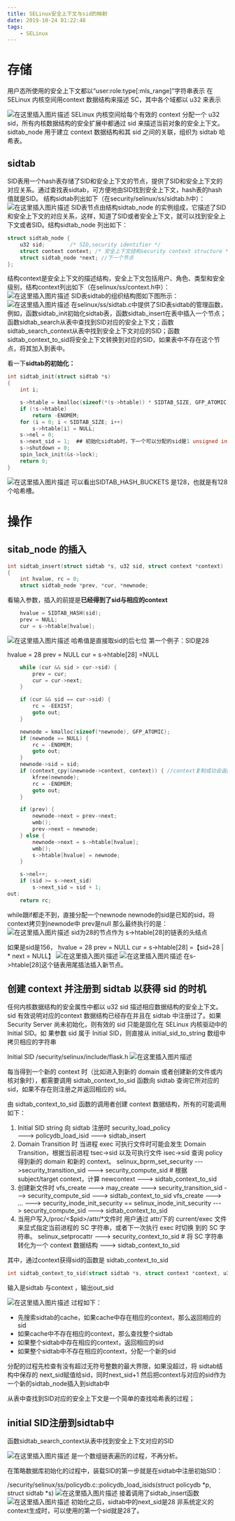 ```yaml
---
title: SELinux安全上下文与sid的映射
date: 2019-10-24 01:22:48
tags:
	- SELinux
---
```


# 存储
用户态所使用的安全上下文都以“user:role:type[:mls_range]”字符串表示
在 SELinux 内核空间用context 数据结构来描述 SC，其中各个域都以 u32 来表示

<!--more-->

![在这里插入图片描述](https://gitee.com/liying000/blogimg/raw/master/20191024160745283.png)
SELinux 内核空间给每个有效的 context 分配一个 u32 sid，所有内核数据结构的安全扩展中都通过 sid
来描述当前对象的安全上下文。sidtab_node 用于建立 context 数据结构和其 sid 之间的关联，组织为
sidtab 哈希表。

## sidtab
SID表用一个hash表存储了SID和安全上下文的节点，提供了SID和安全上下文的对应关系。通过查找表sidtab，可方便地由SID找到安全上下文，hash表的hash值就是SID。
结构sidtab列出如下（在security/selinux/ss/sidtab.h中）：
![在这里插入图片描述](https://gitee.com/liying000/blogimg/raw/master/20191024162633740.png)
SID表节点由结构sidtab_node 的实例组成，它描述了SID和安全上下文的对应关系，这样，知道了SID或者安全上下文，就可以找到安全上下文或者SID。结构sidtab_node 列出如下：

```c
struct sidtab_node {
	u32 sid;		/* SID,security identifier */
	struct context context;	/* 安全上下文结构security context structure */
	struct sidtab_node *next; //下一个节点
};
```

结构context是安全上下文的描述结构，安全上下文包括用户、角色、类型和安全级别，结构context列出如下（在selinux/ss/context.h中）：
![在这里插入图片描述](https://gitee.com/liying000/blogimg/raw/master/20191024163128426.png)
SID表sidtab的组织结构图如下图所示：
![在这里插入图片描述](https://gitee.com/liying000/blogimg/raw/master/2019102510031012.png)
在selinux/ss/sidtab.c中提供了SID表sidtab的管理函数，例如，函数sidtab_init初始化sidtab表，函数sidtab_insert在表中插入一个节点；函数sidtab_search从表中查找到SID对应的安全上下文；函数sidtab_search_context从表中找到安全上下文对应的SID；函数sidtab_context_to_sid将安全上下文转换到对应的SID，如果表中不存在这个节点，将其加入到表中。

看一下**sidtab的初始化：**

```c
int sidtab_init(struct sidtab *s)
{
	int i;

	s->htable = kmalloc(sizeof(*(s->htable)) * SIDTAB_SIZE, GFP_ATOMIC);
	if (!s->htable)
		return -ENOMEM;
	for (i = 0; i < SIDTAB_SIZE; i++)
		s->htable[i] = NULL;
	s->nel = 0;
	s->next_sid = 1;  ## 初始化sidtab时，下一个可以分配的sid是1 unsigned int next_sid;	
	s->shutdown = 0;
	spin_lock_init(&s->lock);
	return 0;
}
```
![在这里插入图片描述](https://gitee.com/liying000/blogimg/raw/master/20191025091749196.png)
可以看出SIDTAB_HASH_BUCKETS 是128，也就是有128个哈希槽。
# 操作
## sitab_node 的插入

```c
int sidtab_insert(struct sidtab *s, u32 sid, struct context *context)
{
	int hvalue, rc = 0;
	struct sidtab_node *prev, *cur, *newnode;
```
看输入参数，插入的前提是**已经得到了sid与相应的context**

```c
	hvalue = SIDTAB_HASH(sid);
	prev = NULL;
	cur = s->htable[hvalue];
```
![在这里插入图片描述](https://gitee.com/liying000/blogimg/raw/master/20191025101130912.png)
哈希值是直接取sid的后七位
第一个例子：SID是28

hvalue = 28
prev = NULL
cur = s->htable[28] =NULL

```c
	while (cur && sid > cur->sid) {
		prev = cur;
		cur = cur->next;
	}

	if (cur && sid == cur->sid) {
		rc = -EEXIST;
		goto out;
	}

	newnode = kmalloc(sizeof(*newnode), GFP_ATOMIC);
	if (newnode == NULL) {
		rc = -ENOMEM;
		goto out;
	}
	newnode->sid = sid;
	if (context_cpy(&newnode->context, context)) { //context复制成功会返回0
		kfree(newnode);
		rc = -ENOMEM;
		goto out;
	}

	if (prev) {
		newnode->next = prev->next;
		wmb();
		prev->next = newnode;
	} else {
		newnode->next = s->htable[hvalue];
		wmb();
		s->htable[hvalue] = newnode;
	}

	s->nel++;
	if (sid >= s->next_sid)
		s->next_sid = sid + 1;
out:
	return rc;
```
while跟if都走不到，直接分配一个newnode
newnode的sid是已知的sid，将context拷贝到newnode中
prev是null
那么最终执行的是：
![在这里插入图片描述](https://gitee.com/liying000/blogimg/raw/master/20191025104247596.png)
sid为28的节点作为 s->htable[28]的链表的头结点

如果是sid是156，
hvalue = 28
prev = NULL
cur = s->htable[28] =【sid=28 | * next = NULL】
![在这里插入图片描述](https://gitee.com/liying000/blogimg/raw/master/20191025114103837.png)
![在这里插入图片描述](https://img-blog.csdnimg.cn/20191025114052522.png)
在s->htable[28]这个链表用尾插法插入新节点。
## 创建 context 并注册到 sidtab 以获得 sid 的时机
任何内核数据结构的安全属性中都以 u32 sid 描述相应数据结构的安全上下文。sid 有效说明对应的context 数据结构已经存在并且在 sidtab 中注册过了。如果 Security Server 尚未初始化，则有效的 sid 只能是固化在 SELinux 内核驱动中的 Initial SID。如
果参数 sid 属于 Initial SID，则直接从 initial_sid_to_string 数组中拷贝相应的字符串

Initial SID /security/selinux/include/flask.h
![在这里插入图片描述](https://gitee.com/liying000/blogimg/raw/master/20191025093554178.png)

每当得到一个新的 context 时（比如进入到新的 domain 或者创建新的文件或内核对象时），都需要调用 sidtab_context_to_sid 函数向 sidtab 查询它所对应的 sid，如果不存在则注册之并返回相应的 sid。

由 sidtab_context_to_sid 函数的调用者创建 context 数据结构，所有的可能调用如下：

1. Initial SID string 向 sidtab 注册时
security_load_policy  
---> policydb_load_isid 
---> sidtab_insert
2. Domain Transition 时
当进程 exec 可执行文件时可能会发生 Domain Transition，根据当前进程 tsec->sid 以及可执行文件 isec->sid 查询 policy 得到新的 domain 和新的 context。
selinux_bprm_set_security
--->security_transition_sid
---> security_compute_sid         # 根据 subject/target context，计算 newcontext
---> sidtab_context_to_sid
3. 创建新文件时
vfs_create
---> may_create
---> security_transition_sid
---> security_compute_sid
---> sidtab_context_to_sid
vfs_create
---> ...
---> security_inode_init_security == selinux_inode_init_security
---> security_compute_sid
---> sidtab_context_to_sid
4. 当用户写入/proc/<$pid>/attr/*文件时
用户通过 attr/下的 current/exec 文件来显式指定当前进程的 SC 字符串，或者下一次执行 exec 时切换
到的 SC 字符串。
selinux_setprocattr
---> security_context_to_sid # 将 SC 字符串转化为一个 context 数据结构
---> sidtab_context_to_sid

其中，通过context获得sid的函数是 sidtab_context_to_sid

```c
int sidtab_context_to_sid(struct sidtab *s, struct context *context, u32 *out_sid)
```
输入是sidtab 与context ，输出out_sid

![在这里插入图片描述](https://gitee.com/liying000/blogimg/raw/master/20191025162437850.png)
过程如下：

- 先搜索sidtab的cache，如果cache中存在相应的context，那么返回相应的sid
- 如果cache中不存在相应的context，那么查找整个sidtab
- 如果整个sidtab中存在相应的context，返回相应的sid
- 如果整个sidtab中不存在相应的context，分配一个新的sid

分配的过程先检查有没有超过无符号整数的最大界限，如果没超过，将 sidtab结构中保存的 next_sid赋值给sid，同时next_sid+1
然后把context与对应的sid作为一个新的sidtab_node插入到sidtab中

从表中查找到SID对应的安全上下文是一个简单的查找哈希表的过程；
## initial SID注册到sidtab中
函数sidtab_search_context从表中找到安全上下文对应的SID

![在这里插入图片描述](https://gitee.com/liying000/blogimg/raw/master/20191025164010766.png)
是一个数组链表遍历的过程，不再分析。

在策略数据库初始化的过程中，装载SID的第一步就是在sidtab中注册初始SID：

/security/selinux/ss/policydb.c::policydb_load_isids(struct policydb *p, struct sidtab *s)
![在这里插入图片描述](https://gitee.com/liying000/blogimg/raw/master/20191025165712887.png)
接着调用了sidtab_insert函数
![在这里插入图片描述](https://gitee.com/liying000/blogimg/raw/master/20191025165741773.png)
初始化之后，sidtab中的next_sid是28
非系统定义的context生成时，可以使用的第一个sid就是28了。
